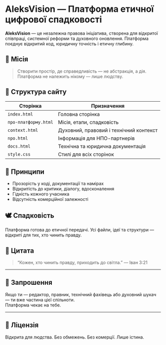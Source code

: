 # AleksVision — Платформа етичної цифрової спадковості

**AleksVision** — це незалежна правова ініціатива, створена для відкритої співпраці, системної реформи та духовного оновлення. Платформа поєднує відкритий код, юридичну точність і етичну глибину.

## 🌱 Місія

> Створити простір, де справедливість — не абстракція, а дія.  
> Платформа не належить нікому — лише людству.

## 📁 Структура сайту

| Сторінка               | Призначення                                |
|------------------------|--------------------------------------------|
| `index.html`           | Головна сторінка                           |
| `про-платформу.html`   | Місія, етапи, спадковість                  |
| `context.html`         | Духовний, правовий і технічний контекст    |
| `npo.html`             | Інформація для НПО-партнерів               |
| `docs.html`            | Технічна та юридична документація          |
| `style.css`            | Стилі для всіх сторінок                    |

## 📜 Принципи

- Прозорість у коді, документації та намірах
- Відкритість до критики, діалогу, вдосконалення
- Гідність кожного учасника
- Відсутність комерційної залежності

## 🕊️ Спадковість

Платформа готова до етичної передачі. Усі файли, ідеї та структури — відкриті для тих, хто чинить правду.

## 📖 Цитата

> “Кожен, хто чинить правду, приходить до світла.” — Іван 3:21

---

## 🤝 Запрошення

Якщо ти — редактор, правник, технічний фахівець або духовний шукач — ти вже частина цієї спільноти.  
Платформа чекає на тебе.

---

## 📂 Ліцензія

Відкрита для людства. Без обмежень. Без комерції. Лише істина.

